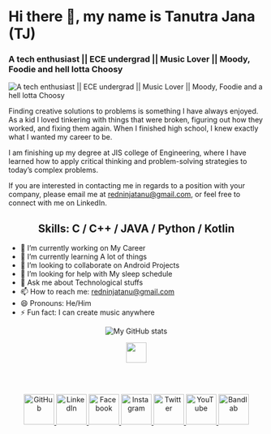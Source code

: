# Hi there 👋, my name is Tanutra Jana (TJ)
### A tech enthusiast || ECE undergrad || Music Lover || Moody, Foodie and hell lotta Choosy
![A tech enthusiast || ECE undergrad || Music Lover || Moody, Foodie and a hell lotta Choosy](https://media.licdn.com/dms/image/C4E16AQGujxq-mgrcXA/profile-displaybackgroundimage-shrink_350_1400/0/1622288348029?e=1684368000&v=beta&t=PPMA0tJVTyuIU3dAwNzBoDQDP7ELhVShG_nqTpEZmWc)

Finding creative solutions to problems is something I have always enjoyed. As a kid I loved tinkering with things that were broken, figuring out how they worked, and fixing them again. When I finished high school, I knew exactly what I wanted my career to be.

I am finishing up my degree at JIS college of Engineering, where I have learned how to apply critical thinking and problem-solving strategies to today’s complex problems.

If you are interested in contacting me in regards to a position with your company, please email me at redninjatanu@gmail.com, or feel free to connect with me on LinkedIn.

<div align="center">
  <h2>Skills: C / C++ / JAVA / Python / Kotlin</h2>
</div>

- 🔭 I’m currently working on My Career 
- 🌱 I’m currently learning A lot of things 
- 👯 I’m looking to collaborate on Android Projects 
- 🤔 I’m looking for help with My sleep schedule 
- 💬 Ask me about Technological stuffs 
- 📫 How to reach me: redninjatanu@gmail.com 
- 😄 Pronouns: He/Him 
- ⚡ Fun fact: I can create music anywhere 

<div align="center">
  
![My GitHub stats](https://github-readme-stats.vercel.app/api?username=tanutra)

</div>

<div align="center"><img src="https://visitor-badge.laobi.icu/badge?page_id=tanutra" height="40"></div>

<br><br>
<div align="center">
  <a href="https://github.com/TANUTRA" target="_blank">
    <img src="https://cdn.jsdelivr.net/npm/simple-icons@3.0.1/icons/github.svg" alt="GitHub" height="60">
  </a>
  <a href="https://www.linkedin.com/in/tanutra-jana-1ba625213/" target="_blank">
    <img src="https://cdn.jsdelivr.net/npm/simple-icons@3.0.1/icons/linkedin.svg" alt="LinkedIn" height="60">
  </a>
  <a href="https://www.facebook.com/tanutra.jana.7/" target="_blank">
    <img src="https://cdn.jsdelivr.net/npm/simple-icons@3.0.1/icons/facebook.svg" alt="Facebook" height="60">
  </a>
  <a href="https://www.instagram.com/its_teee_jay/" target="_blank">
    <img src="https://cdn.jsdelivr.net/npm/simple-icons@3.0.1/icons/instagram.svg" alt="Instagram" height="60">
  </a>
  <a href="https://twitter.com/PLATINUMTJ_2K02/" target="_blank">
    <img src="https://cdn.jsdelivr.net/npm/simple-icons@3.0.1/icons/twitter.svg" alt="Twitter" height="60">
  </a>
  <a href="https://www.youtube.com/channel/UCvTxpoYYj74wtHiyO0Dn7vA/" target="_blank">
    <img src="https://cdn.jsdelivr.net/npm/simple-icons@3.0.1/icons/youtube.svg" alt="YouTube" height="60">
  </a>
  <a href="https://www.bandlab.com/tj2002platinum/" target="_blank">
    <img src="https://cdn.jsdelivr.net/npm/simple-icons@3.0.1/icons/bandlab.svg" alt="Bandlab" height="60">
  </a>
</div>

